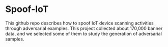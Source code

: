 # Spoof-IoT
This github repo describes how to spoof IoT device scanning activities through adversarial examples.  This project collected about 170,000 banner data, and we selected some of them to study the generation of adversarial samples.
